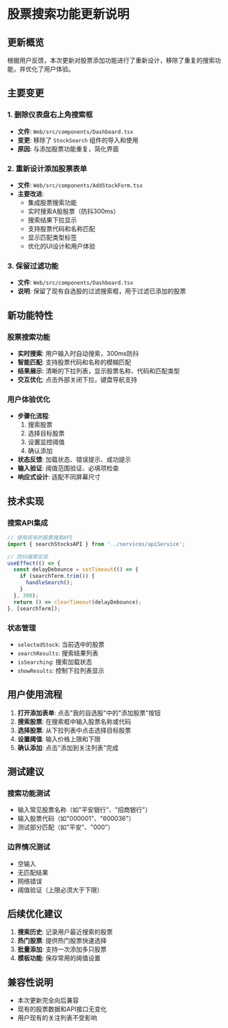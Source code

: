 # 股票搜索功能更新说明

## 更新概览

根据用户反馈，本次更新对股票添加功能进行了重新设计，移除了重复的搜索功能，并优化了用户体验。

## 主要变更

### 1. 删除仪表盘右上角搜索框
- **文件**: `Web/src/components/Dashboard.tsx`
- **变更**: 移除了 `StockSearch` 组件的导入和使用
- **原因**: 与添加股票功能重复，简化界面

### 2. 重新设计添加股票表单
- **文件**: `Web/src/components/AddStockForm.tsx`
- **主要改进**:
  - 集成股票搜索功能
  - 实时搜索A股股票（防抖300ms）
  - 搜索结果下拉显示
  - 支持股票代码和名称匹配
  - 显示匹配类型标签
  - 优化的UI设计和用户体验

### 3. 保留过滤功能
- **文件**: `Web/src/components/Dashboard.tsx`
- **说明**: 保留了现有自选股的过滤搜索框，用于过滤已添加的股票

## 新功能特性

### 股票搜索功能
- **实时搜索**: 用户输入时自动搜索，300ms防抖
- **智能匹配**: 支持股票代码和名称的模糊匹配
- **结果展示**: 清晰的下拉列表，显示股票名称、代码和匹配类型
- **交互优化**: 点击外部关闭下拉，键盘导航支持

### 用户体验优化
- **步骤化流程**: 
  1. 搜索股票
  2. 选择目标股票
  3. 设置监控阈值
  4. 确认添加
- **状态反馈**: 加载状态、错误提示、成功提示
- **输入验证**: 阈值范围验证、必填项检查
- **响应式设计**: 适配不同屏幕尺寸

## 技术实现

### 搜索API集成
```typescript
// 使用现有的股票搜索API
import { searchStocksAPI } from '../services/apiService';

// 防抖搜索实现
useEffect(() => {
  const delayDebounce = setTimeout(() => {
    if (searchTerm.trim()) {
      handleSearch();
    }
  }, 300);
  return () => clearTimeout(delayDebounce);
}, [searchTerm]);
```

### 状态管理
- `selectedStock`: 当前选中的股票
- `searchResults`: 搜索结果列表
- `isSearching`: 搜索加载状态
- `showResults`: 控制下拉列表显示

## 用户使用流程

1. **打开添加表单**: 点击"我的自选股"中的"添加股票"按钮
2. **搜索股票**: 在搜索框中输入股票名称或代码
3. **选择股票**: 从下拉列表中点击选择目标股票
4. **设置阈值**: 输入价格上限和下限
5. **确认添加**: 点击"添加到关注列表"完成

## 测试建议

### 搜索功能测试
- 输入常见股票名称（如"平安银行"、"招商银行"）
- 输入股票代码（如"000001"、"600036"）
- 测试部分匹配（如"平安"、"000"）

### 边界情况测试
- 空输入
- 无匹配结果
- 网络错误
- 阈值验证（上限必须大于下限）

## 后续优化建议

1. **搜索历史**: 记录用户最近搜索的股票
2. **热门股票**: 提供热门股票快速选择
3. **批量添加**: 支持一次添加多只股票
4. **模板功能**: 保存常用的阈值设置

## 兼容性说明

- 本次更新完全向后兼容
- 现有的股票数据和API接口无变化
- 用户现有的关注列表不受影响 